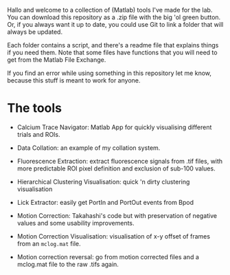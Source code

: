 Hallo and welcome to a collection of (Matlab) tools I've made for the lab. You can download this repository as a .zip file with the big 'ol green button. Or, if you always want it up to date, you could use Git to link a folder that will always be updated.

Each folder contains a script, and there's a readme file that explains things if you need them. Note that some files have functions that you will need to get from the Matlab File Exchange.

If you find an error while using something in this repository let me know, because this stuff is meant to work for anyone.

# The tools

- Calcium Trace Navigator: Matlab App for quickly visualising different trials and ROIs.

- Data Collation: an example of my collation system.

- Fluorescence Extraction: extract fluorescence signals from .tif files, with more predictable ROI pixel definition and exclusion of sub-100 values.

- Hierarchical Clustering Visualisation: quick 'n dirty clustering visualisation

- Lick Extractor: easily get PortIn and PortOut events from Bpod

- Motion Correction: Takahashi's code but with preservation of negative values and some usability improvements.

- Motion Correction Visualisation: visualisation of x-y offset of frames from an `mclog.mat` file. 

- Motion correction reversal: go from motion corrected files and a mclog.mat file to the raw .tifs again.
